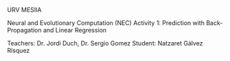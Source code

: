 URV                                                                            MESIIA

Neural and Evolutionary Computation (NEC)
Activity 1: Prediction with Back-Propagation and Linear Regression

Teachers: Dr. Jordi Duch, Dr. Sergio Gomez
Student: Natzaret Gálvez Rísquez
